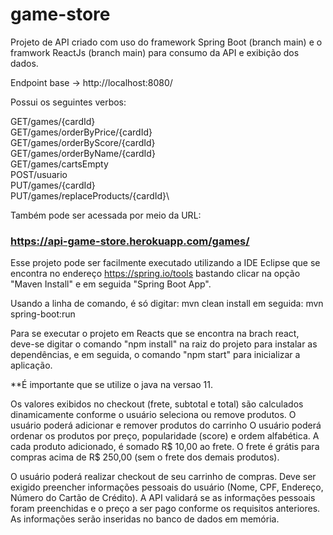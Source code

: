 # game-store

Projeto de API criado com uso do framework Spring Boot (branch main) e o framwork ReactJs (branch main) para consumo da API e exibição dos dados.

Endpoint base -> http://localhost:8080/

Possui os seguintes verbos:

GET/games/{cardId}\
GET/games/orderByPrice/{cardId}\
GET/games/orderByScore/{cardId}\
GET/games/orderByName/{cardId}\
GET/games/cartsEmpty\
POST/usuario\
PUT/games/{cardId}\
PUT/games/replaceProducts/{cardId}\


Também pode ser acessada por meio da URL:

### https://api-game-store.herokuapp.com/games/


Esse projeto pode ser facilmente executado utilizando a IDE Eclipse que se encontra no endereço https://spring.io/tools bastando clicar na opção "Maven Install" e em seguida "Spring Boot App".

Usando a linha de comando, é só digitar: mvn clean install
em seguida: mvn spring-boot:run

Para se executar o projeto em Reacts que se encontra na brach react, deve-se digitar o comando "npm install"
na raiz do projeto para instalar as dependências, e em seguida, o comando "npm start" para inicializar a aplicação.


**É importante que se utilize o java na versao 11.

Os valores exibidos no checkout (frete, subtotal e total) são calculados dinamicamente
conforme o usuário seleciona ou remove produtos.
O usuário poderá adicionar e remover produtos do carrinho
O usuário poderá ordenar os produtos por preço, popularidade (score) e ordem alfabética.
A cada produto adicionado, é somado R$ 10,00 ao frete.
O frete é grátis para compras acima de R$ 250,00 (sem o frete dos demais produtos).

O usuário poderá realizar checkout de seu carrinho de compras. Deve ser exigido preencher
informações pessoais do usuário (Nome, CPF, Endereço, Número do Cartão de Crédito).
A API validará se as informações pessoais foram preenchidas e o preço a ser pago 
conforme os requisitos anteriores. As informações serão inseridas no banco de dados em memória.
